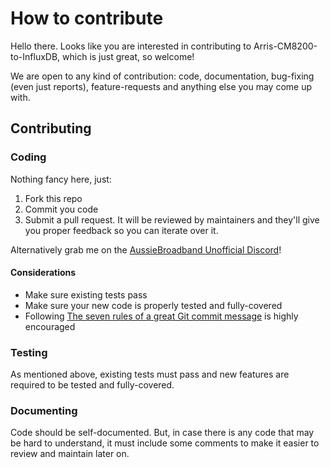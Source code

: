 # How to contribute

Hello there. Looks like you are interested in contributing to Arris-CM8200-to-InfluxDB, which is just great, so welcome!
  
We are open to any kind of contribution: code, documentation, bug-fixing (even just reports), feature-requests and anything else you may come up with.

## Contributing

### Coding

Nothing fancy here, just:

1. Fork this repo
2. Commit you code
3. Submit a pull request. It will be reviewed by maintainers and they'll give you proper feedback so you can iterate over it.

Alternatively grab me on the [AussieBroadband Unofficial Discord](https://discord.gg/3VW52mc)!

#### Considerations
- Make sure existing tests pass
- Make sure your new code is properly tested and fully-covered
- Following [The seven rules of a great Git commit message](https://chris.beams.io/posts/git-commit/#seven-rules) is highly encouraged

### Testing

As mentioned above, existing tests must pass and new features are required to be tested and fully-covered.

### Documenting

Code should be self-documented. But, in case there is any code that may be hard to understand, it must include some comments to make it easier to review and maintain later on.
